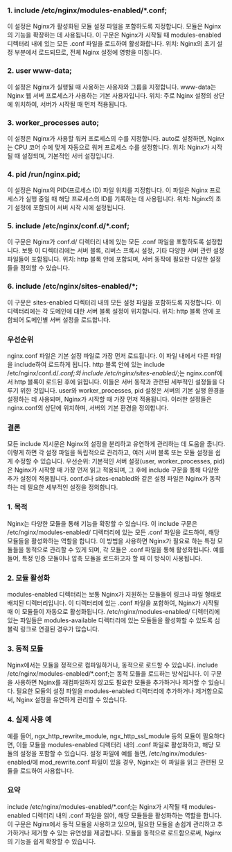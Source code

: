 
### 1. include /etc/nginx/modules-enabled/*.conf;
이 설정은 Nginx가 활성화된 모듈 설정 파일을 포함하도록 지정합니다. 모듈은 Nginx의 기능을 확장하는 데 사용됩니다. 이 구문은 Nginx가 시작될 때 modules-enabled 디렉터리 내에 있는 모든 .conf 파일을 로드하여 활성화합니다.
위치: Nginx의 초기 설정 부분에서 로드되므로, 전체 Nginx 설정에 영향을 미칩니다.


### 2. user www-data;
이 설정은 Nginx가 실행될 때 사용하는 사용자와 그룹을 지정합니다. www-data는 Nginx 웹 서버 프로세스가 사용하는 기본 사용자입니다.
위치: 주로 Nginx 설정의 상단에 위치하여, 서버가 시작될 때 먼저 적용됩니다.


### 3. worker_processes auto;
이 설정은 Nginx가 사용할 워커 프로세스의 수를 지정합니다. auto로 설정하면, Nginx는 CPU 코어 수에 맞게 자동으로 워커 프로세스 수를 설정합니다.
위치: Nginx가 시작될 때 설정되며, 기본적인 서버 설정입니다.

### 4. pid /run/nginx.pid;
이 설정은 Nginx의 PID(프로세스 ID) 파일 위치를 지정합니다. 이 파일은 Nginx 프로세스가 실행 중일 때 해당 프로세스의 ID를 기록하는 데 사용됩니다.
위치: Nginx의 초기 설정에 포함되어 서버 시작 시에 설정됩니다.

### 5. include /etc/nginx/conf.d/*.conf;
이 구문은 Nginx가 conf.d/ 디렉터리 내에 있는 모든 .conf 파일을 포함하도록 설정합니다. 보통 이 디렉터리에는 서버 블록, 리버스 프록시 설정, 기타 다양한 서버 관련 설정 파일들이 포함됩니다.
위치: http 블록 안에 포함되며, 서버 동작에 필요한 다양한 설정들을 정의할 수 있습니다.

### 6. include /etc/nginx/sites-enabled/*;
이 구문은 sites-enabled 디렉터리 내의 모든 설정 파일을 포함하도록 지정합니다. 이 디렉터리에는 각 도메인에 대한 서버 블록 설정이 위치합니다.
위치: http 블록 안에 포함되어 도메인별 서버 설정을 로드합니다.

### 우선순위

nginx.conf 파일은 기본 설정 파일로 가장 먼저 로드됩니다. 이 파일 내에서 다른 파일을 include하여 로드하게 됩니다.
http 블록 안에 있는 include /etc/nginx/conf.d/*.conf;와 include /etc/nginx/sites-enabled/*;는 nginx.conf에서 http 블록이 로드된 후에 읽힙니다.
이들은 서버 동작과 관련된 세부적인 설정들을 다루기 위한 것입니다.
user와 worker_processes, pid 설정은 서버의 기본 실행 환경을 설정하는 데 사용되며, Nginx가 시작할 때 가장 먼저 적용됩니다.
이러한 설정들은 nginx.conf의 상단에 위치하며, 서버의 기본 환경을 정의합니다.

### 결론
모든 include 지시문은 Nginx의 설정을 분리하고 유연하게 관리하는 데 도움을 줍니다. 이렇게 하면 각 설정 파일을 독립적으로 관리하고, 여러 서버 블록 또는 모듈 설정을 쉽게 수정할 수 있습니다.
우선순위: 기본적인 서버 설정(user, worker_processes, pid)은 Nginx가 시작할 때 가장 먼저 읽고 적용되며, 그 후에 include 구문을 통해 다양한 추가 설정이 적용됩니다.
conf.d나 sites-enabled와 같은 설정 파일은 Nginx가 동작하는 데 필요한 세부적인 설정을 정의합니다.






### 1. 목적
Nginx는 다양한 모듈을 통해 기능을 확장할 수 있습니다.
이 include 구문은 /etc/nginx/modules-enabled/ 디렉터리에 있는 모든 .conf 파일을 로드하여, 해당 모듈들을 활성화하는 역할을 합니다.
이 방법을 사용하면 Nginx가 필요로 하는 특정 모듈들을 동적으로 관리할 수 있게 되며, 각 모듈은 .conf 파일을 통해 활성화됩니다.
예를 들어, 특정 인증 모듈이나 압축 모듈을 로드하고자 할 때 이 방식이 사용됩니다.

### 2. 모듈 활성화
modules-enabled 디렉터리는 보통 Nginx가 지원하는 모듈들이 링크나 파일 형태로 배치된 디렉터리입니다. 이 디렉터리에 있는 .conf 파일을 포함하여, Nginx가 시작될 때 이 모듈들이 자동으로 활성화됩니다.
/etc/nginx/modules-enabled/ 디렉터리에 있는 파일들은 modules-available 디렉터리에 있는 모듈들을 활성화할 수 있도록 심볼릭 링크로 연결된 경우가 많습니다.

### 3. 동적 모듈
Nginx에서는 모듈을 정적으로 컴파일하거나, 동적으로 로드할 수 있습니다.
include /etc/nginx/modules-enabled/*.conf;는 동적 모듈을 로드하는 방식입니다.
이 구문을 사용하면 Nginx를 재컴파일하지 않고도 필요한 모듈을 추가하거나 제거할 수 있습니다.
필요한 모듈의 설정 파일을 modules-enabled 디렉터리에 추가하거나 제거함으로써, Nginx 설정을 유연하게 관리할 수 있습니다.

### 4. 실제 사용 예
예를 들어, ngx_http_rewrite_module, ngx_http_ssl_module 등의 모듈이 필요하다면, 이들 모듈을 modules-enabled 디렉터리 내의 .conf 파일로 활성화하고, 해당 모듈의 설정을 포함할 수 있습니다.
설정 파일에 예를 들면, /etc/nginx/modules-enabled/에 mod_rewrite.conf 파일이 있을 경우, Nginx는 이 파일을 읽고 관련된 모듈을 로드하여 사용합니다.

### 요약

include /etc/nginx/modules-enabled/*.conf;는 Nginx가 시작될 때 modules-enabled 디렉터리 내의 .conf 파일을 읽어, 해당 모듈들을 활성화하는 역할을 합니다.
이 구문은 Nginx에서 동적 모듈을 사용하고 있으며, 필요한 모듈을 손쉽게 관리하고 추가하거나 제거할 수 있는 유연성을 제공합니다.
모듈을 동적으로 로드함으로써, Nginx의 기능을 쉽게 확장할 수 있습니다.
